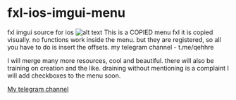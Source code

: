# fxl-ios-imgui-menu
fxl imgui source for ios
![alt text](fxl-ios-imgui-menu/FXL.png)
This is a COPIED menu fxl it is copied visually. no functions work inside the menu. but they are registered, so all you have to do is insert the offsets. my telegram channel - t.me/qehhre 

I will merge many more resources, cool and beautiful. there will also be training on creation and the like. draining without mentioning is a complaint I will add checkboxes to the menu soon.

[My telegram channel](https://t.me/qehhre)
